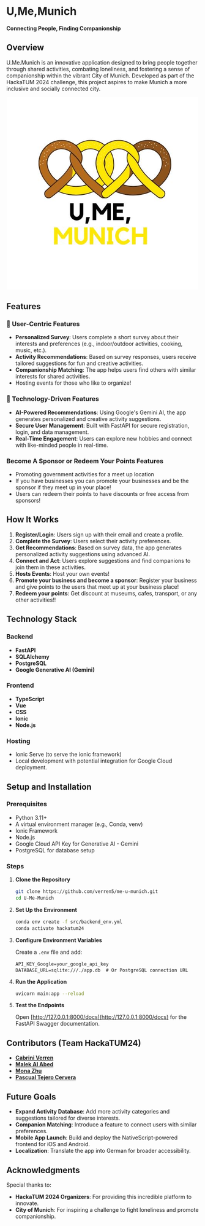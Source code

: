 # U,Me,Munich

**Connecting People, Finding Companionship**

## Overview

U.Me.Munich is an innovative application designed to bring people together through shared activities, combating loneliness, and fostering a sense of companionship within the vibrant City of Munich. Developed as part of the HackaTUM 2024 challenge, this project aspires to make Munich a more inclusive and socially connected city.

<p align="center">
  <img src="assets/logo" alt="Logo" />
</p>

## Features

### 🌟 User-Centric Features

- **Personalized Survey**: Users complete a short survey about their interests and preferences (e.g., indoor/outdoor activities, cooking, music, etc.).
- **Activity Recommendations**: Based on survey responses, users receive tailored suggestions for fun and creative activities.
- **Companionship Matching**: The app helps users find others with similar interests for shared activities.
- Hosting events for those who like to organize!

### 🧠 Technology-Driven Features

- **AI-Powered Recommendations**: Using Google's Gemini AI, the app generates personalized and creative activity suggestions.
- **Secure User Management**: Built with FastAPI for secure registration, login, and data management.
- **Real-Time Engagement**: Users can explore new hobbies and connect with like-minded people in real-time.

### Become A Sponsor or Redeem Your Points Features
- Promoting government activities for a meet up location
- If you have businesses you can promote your businesses and be the sponsor if they meet up in your place!
- Users can redeem their points to have discounts or free access from sponsors!


## How It Works

1. **Register/Login**: Users sign up with their email and create a profile.
2. **Complete the Survey**: Users select their activity preferences.
3. **Get Recommendations**: Based on survey data, the app generates personalized activity suggestions using advanced AI.
4. **Connect and Act**: Users explore suggestions and find companions to join them in these activities.
5. **Hosts Events**: Host your own events!
6. **Promote your business and become a sponsor**: Register your business and give points to the users that meet up at your business place!
7. **Redeem your points**: Get discount at museums, cafes, transport, or any other activities!!

## Technology Stack

### Backend

- **FastAPI**
- **SQLAlchemy**
- **PostgreSQL**
- **Google Generative AI (Gemini)**

### Frontend

- **TypeScript**
- **Vue**
- **CSS**
- **Ionic**
- **Node.js**

### Hosting
- Ionic Serve (to serve the ionic framework)
- Local development with potential integration for Google Cloud deployment.

## Setup and Installation

### Prerequisites

- Python 3.11+
- A virtual environment manager (e.g., Conda, venv)
- Ionic Framework
- Node.js
- Google Cloud API Key for Generative AI - Gemini
- PostgreSQL for database setup

### Steps

1. **Clone the Repository**

    ```bash
    git clone https://github.com/verren5/me-u-munich.git
    cd U-Me-Munich
    ```

2. **Set Up the Environment**

    ```bash
    conda env create -f src/backend_env.yml
    conda activate hackatum24  
    ```

3. **Configure Environment Variables**

    Create a `.env` file and add:

    ```env
    API_KEY_Google=your_google_api_key
    DATABASE_URL=sqlite:///./app.db  # Or PostgreSQL connection URL
    ```

4. **Run the Application**

    ```bash
    uvicorn main:app --reload
    ```

6. **Test the Endpoints**

    Open [http://127.0.0.1:8000/docs](http://127.0.0.1:8000/docs) for the FastAPI Swagger documentation.

<!-- ## API Endpoints

### Authentication

- `POST /auth/register/`: Register a new user.
- `POST /auth/login/`: Log in to the app.

### Survey

- `POST /survey/`: Submit a user’s activity preferences.
- `GET /survey/{user_email}`: Retrieve survey responses for a user.

### Recommendations

- `GET /recommendations/{user_email}`: Get personalized activity recommendations. -->

## Contributors (Team HackaTUM24)

- [**Cabrini Verren**](https://github.com/verren5)
- [**Malek Al Abed**](https://github.com/Malek-AlAbed)
- [**Mona Zhu**](https://github.com/MYZ1901)
- [**Pascual Tejero Cervera**](https://github.com/pascual-tejero)

## Future Goals

- **Expand Activity Database**: Add more activity categories and suggestions tailored for diverse interests.
- **Companion Matching**: Introduce a feature to connect users with similar preferences.
- **Mobile App Launch**: Build and deploy the NativeScript-powered frontend for iOS and Android.
- **Localization**: Translate the app into German for broader accessibility.

## Acknowledgments

Special thanks to:

- **HackaTUM 2024 Organizers**: For providing this incredible platform to innovate.
- **City of Munich**: For inspiring a challenge to fight loneliness and promote companionship.
